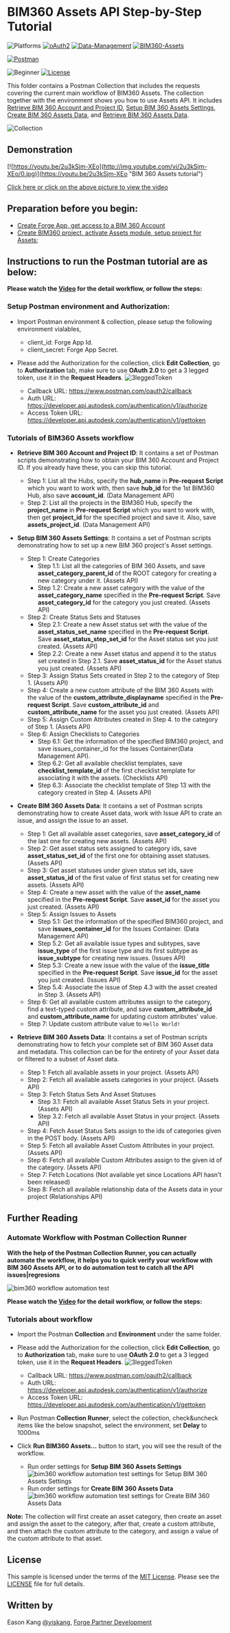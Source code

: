 # BIM360 Assets API Step-by-Step Tutorial

![Platforms](https://img.shields.io/badge/Web-Windows|MacOS-lightgray.svg)
[![oAuth2](https://img.shields.io/badge/Authentication-v1-green.svg)](http://developer.autodesk.com/)
[![Data-Management](https://img.shields.io/badge/Data%20Management-v2-green.svg)](http://developer.autodesk.com/)
[![BIM360-Assets](https://img.shields.io/badge/BIM360%20Assets-beta-green.svg)](http://developer.autodesk.com/)

[![Postman](https://img.shields.io/badge/Postman-v7-orange.svg)](https://www.getpostman.com/)

![Beginner](https://img.shields.io/badge/Level-Beginner-green.svg)
[![License](https://img.shields.io/:license-MIT-blue.svg)](http://opensource.org/licenses/MIT)

This folder contains a Postman Collection that includes the requests covering the current main workflow of BIM360 Assets. The collection together with the environment shows you how to use Assets API. It includes [Retrieve BIM 360 Account and Project ID](#asset-tutorial-1), [Setup BIM 360 Assets Settings](#asset-tutorial-2), [Create BIM 360 Assets Data](#asset-tutorial-3), and [Retrieve BIM 360 Assets Data](#asset-tutorial-4).

![Collection](Img/collection.png)

## Demonstration
[![https://youtu.be/2u3kSjm-XEo](http://img.youtube.com/vi/2u3kSjm-XEo/0.jpg)](https://youtu.be/2u3kSjm-XEo "BIM 360 Assets tutorial")

[Click here or click on the above picture to view the video](https://youtu.be/2u3kSjm-XEo)

## Preparation before you begin:
- [Create Forge App, get access to a BIM 360 Account](https://forge.autodesk.com/en/docs/bim360/v1/tutorials/getting-started/get-access-to-account/)
- [Create BIM360 project, activate Assets module, setup project for Assets](https://help.autodesk.com/view/BIM360D/ENU/?guid=BIM360D_Assets_set_up_assets_set_up_html);

## Instructions to run the Postman tutorial are as below:

**Please watch the [Video](https://youtu.be/2u3kSjm-XEo) for the detail workflow, or follow the steps:**

### Setup Postman environment and Authorization:
- Import Postman environment & collection, please setup the following environment vialables, 
    - client_id:     Forge App Id.
    - client_secret: Forge App Secret.

- Please add the Authorization for the collection, click **Edit Collection**, go to **Authorization** tab, make sure to use **OAuth 2.0** to get a 3 legged token, use it in the **Request Headers**.
![3leggedToken](Img/3leggedToken.png)
    - Callback URL: https://www.postman.com/oauth2/callback
    - Auth URL: https://developer.api.autodesk.com/authentication/v1/authorize 
    - Access Token URL: https://developer.api.autodesk.com/authentication/v1/gettoken

### Tutorials of BIM360 Assets workflow

- **Retrieve BIM 360 Account and Project ID**<a id="asset-tutorial-1"></a>: It contains a set of Postman scripts demonstrating how to obtain your BIM 360 Account and Project ID. If you already have these, you can skip this tutorial.

  - Step 1: List all the Hubs, specify the **hub_name** in **Pre-request Script** which you want to work with, then save **hub_id** for the 1st BIM360 Hub, also save **account_id**. (Data Management API)
  - Step 2: List all the projects in the BIM360 Hub, specify the **project_name** in **Pre-request Script** which you want to work with, then get **project_id** for the specified project and save it. Also, save **assets_project_id**. (Data Management API)

- **Setup BIM 360 Assets Settings**<a id="asset-tutorial-2"></a>: It contains a set of Postman scripts demonstrating how to set up a new BIM 360 project's Asset settings.

  - Step 1: Create Categories
    - Step 1.1: List all the categories of BIM 360 Assets, and save **asset_category_parent_id** of the ROOT category for creating a new category under it. (Assets API)
    - Step 1.2: Create a new asset category with the value of the **asset_category_name** specified in the **Pre-request Script**. Save **asset_category_id** for the category you just created. (Assets API)
  - Step 2: Create Status Sets and Statuses
    - Step 2.1: Create a new Asset status set with the value of the **asset_status_set_name** specified in the **Pre-request Script**. Save **asset_status_step_set_id** for the Asset status set you just created. (Assets API)
    - Step 2.2: Create a new Asset status and append it to the status set created in Step 2.1. Save **asset_status_id** for the Asset status you just created. (Assets API)
  - Step 3: Assign Status Sets created in Step 2 to the category of Step 1. (Assets API)
  - Step 4: Create a new custom attribute of the BIM 360 Assets with the value of the **custom_attribute_displayname** specified in the **Pre-request Script**. Save **custom_attribute_id** and **custom_attribute_name** for the asset you just created. (Assets API)
  - Step 5: Assign Custom Attributes created in Step 4. to the category of Step 1. (Assets API)
  - Step 6: Assign Checklists to Categories
    - Step 6.1: Get the information of the specified BIM360 project, and save issues_container_id for the Issues Container(Data Management API).
    - Step 6.2: Get all available checklist templates, save  **checklist_template_id** of the first checklist template for associating it with the assets. (Checklists API)
    - Step 6.3: Associate the checklist template of Step 13 with the category created in Step 4. (Assets API)

- **Create BIM 360 Assets Data**<a id="asset-tutorial-3"></a>:  It contains a set of Postman scripts demonstrating how to create Asset data, work with Issue API to crate an issue, and assign the issue to an asset.

  - Step 1: Get all available asset categories, save  **asset_category_id** of the last one for creating new assets. (Assets API)
  - Step 2: Get asset status sets assigned to category ids, save  **asset_status_set_id** of the first one for obtaining asset statuses. (Assets API)
  - Step 3: Get asset statuses under given status set ids, save  **asset_status_id** of the first value of first status set for creating new assets. (Assets API)
  - Step 4: Create a new asset with the value of the **asset_name** specified in the **Pre-request Script**. Save **asset_id** for the asset you just created. (Assets API)
  - Step 5: Assign Issues to Assets
    - Step 5.1: Get the information of the specified BIM360 project, and save **issues_container_id** for the Issues Container. (Data Management API)
    - Step 5.2: Get all available issue types and subtypes, save  **issue_type** of the first issue type and its first subtype as **issue_subtype** for creating new issues. (Issues API)
    - Step 5.3: Create a new issue with the value of the **issue_title** specified in the **Pre-request Script**. Save **issue_id** for the asset you just created. (Issues API)
    - Step 5.4: Associate the issue of Step 4.3 with the asset created in Step 3. (Assets API)
  - Step 6: Get all available custom attributes assign to the category, find a text-typed custom attribute, and save **custom_attribute_id** and **custom_attribute_name** for updating custom attributes' value.
  - Step 7: Update custom attribute value to `Hello World!`

- **Retrieve BIM 360 Assets Data**<a id="asset-tutorial-4"></a>: It contains a set of Postman scripts demonstrating how to fetch your complete set of BIM 360 Asset data and metadata. This collection can be for the entirety of your Asset data or filtered to a subset of Asset data.

  - Step 1: Fetch all available assets in your project. (Assets API)
  - Step 2: Fetch all available assets categories in your project. (Assets API)
  - Step 3: Fetch Status Sets And Asset Statuses
    - Step 3.1: Fetch all available Asset Status Sets in your project. (Assets API)
    - Step 3.2: Fetch all available Asset Status in your project. (Assets API)
  - Step 4: Fetch Asset Status Sets assign to the ids of categories given in the POST body. (Assets API)
  - Step 5: Fetch all available Asset Custom Attributes in your project. (Assets API)
  - Step 6: Fetch all available Custom Attributes assign to the given id of the category. (Assets API)
  - Step 7: Fetch Locations (Not available yet since Locations API hasn't been released)
  - Step 8: Fetch  all available relationship data of the Assets data in your project (Relationships API)

## Further Reading
### Automate Workflow with Postman Collection Runner
**With the help of the Postman Collection Runner, you can actually automate the workflow, it helps you to quick verify your workflow with BIM 360 Assets API, or to do automation test to catch all the API issues|regresions**

![bim360 workflow automation test](Img/automationtest.png)

**Please watch the [Video](https://youtu.be/uxKom3KVgpU) for the detail workflow, or follow the steps:**

### Tutorials about workflow

- Import the Postman **Collection** and **Environment** under the same folder.
- Please add the Authorization for the collection, click **Edit Collection**, go to **Authorization** tab, make sure to use **OAuth 2.0** to get a 3 legged token, use it in the **Request Headers**.
![3leggedToken](Img/3leggedToken.png)
    - Callback URL: https://www.postman.com/oauth2/callback
    - Auth URL: https://developer.api.autodesk.com/authentication/v1/authorize 
    - Access Token URL: https://developer.api.autodesk.com/authentication/v1/gettoken
- Run Postman **Collection Runner**, select the collection, check&uncheck items like the below snapshot, select the environment, set **Delay** to 1000ms
- Click **Run BIM360 Assets...** button to start, you will see the result of the workflow.

  - Run order settings for **Setup BIM 360 Assets Settings**
    ![bim360 workflow automation test settings for Setup BIM 360 Assets Settings](Img/automationtest-settings.png)
  - Run order settings for **Create BIM 360 Assets Data**
    ![bim360 workflow automation test settings for Create BIM 360 Assets Data](Img/automationtest-settings-2.png)

**Note:** The collection will first create an asset category, then create an asset and assign the asset to the category, after that, create a custom attribute, and then attach the custom attribute to the category, and assign a value of the custom attribute to that asset.

## License
This sample is licensed under the terms of the [MIT License](http://opensource.org/licenses/MIT). Please see the [LICENSE](LICENSE) file for full details.

## Written by
Eason Kang [@yiskang](https://twitter.com/yiskang), [Forge Partner Development](http://forge.autodesk.com)
